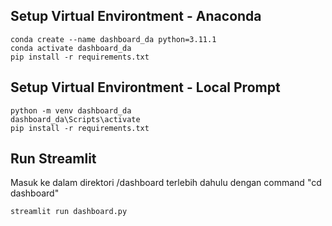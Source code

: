 ## Setup Virtual Environtment - Anaconda

```
conda create --name dashboard_da python=3.11.1
conda activate dashboard_da
pip install -r requirements.txt
```

## Setup Virtual Environtment - Local Prompt

```
python -m venv dashboard_da
dashboard_da\Scripts\activate
pip install -r requirements.txt
```

## Run Streamlit

Masuk ke dalam direktori /dashboard terlebih dahulu dengan command "cd dashboard"

```
streamlit run dashboard.py
```
